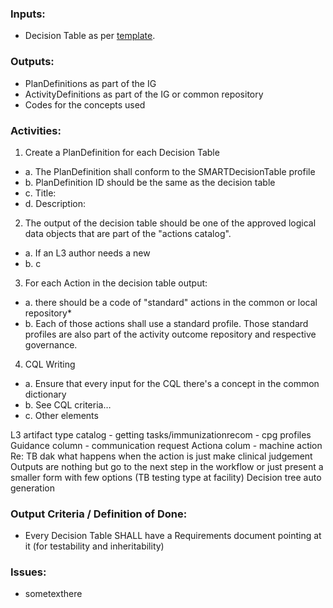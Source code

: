 ### **Inputs:** 

* Decision Table as per [template](https://worldhealthorg.sharepoint.com/:x:/r/sites/DigitalAcceleratorKits/_layouts/15/Doc.aspx?sourcedoc=%7B17A8AAB1-8120-48DD-92E7-7811AB74E5D5%7D&file=Web%20Annex%20B.%20Decision%20support%20logic_template%20V3.xlsx&action=default&mobileredirect=true). 

### **Outputs:**

* PlanDefinitions as part of the IG
* ActivityDefinitions as part of the IG or common repository
* Codes for the concepts used 


### **Activities:**

1. Create a PlanDefinition for each Decision Table
  - a. The PlanDefinition shall conform to the SMARTDecisionTable profile
  - b. PlanDefinition ID should be the same as the decision table
  - c. Title:
  - d. Description:
2. The output of the decision table should be one of the approved logical data objects that are part of the "actions catalog". 
  - a. If an L3 author needs a new 
  - b. c
3. For each Action in the decision table output:
  - a. there should be a code of "standard" actions in the common or local repository*
  - b. Each of those actions shall use a standard profile. Those standard profiles are also part of the activity outcome repository and respective governance.
4. CQL Writing
  - a. Ensure that every input for the CQL there's a concept in the common dictionary
  - b. See CQL criteria…
  - c. Other elements



L3 artifact type catalog - getting tasks/immunizationrecom - cpg profiles
Guidance column - communication request
Actiona colum - machine action
	Re: TB dak  what happens when the action is just make clinical judgement
Outputs are nothing but go to the next step in the workflow or just present a smaller form with few options (TB testing type at facility)
Decision tree auto generation


### **Output Criteria / Definition of Done:**

* Every Decision Table SHALL have a Requirements document pointing at it (for testability and inheritability)

### **Issues:**

* sometexthere